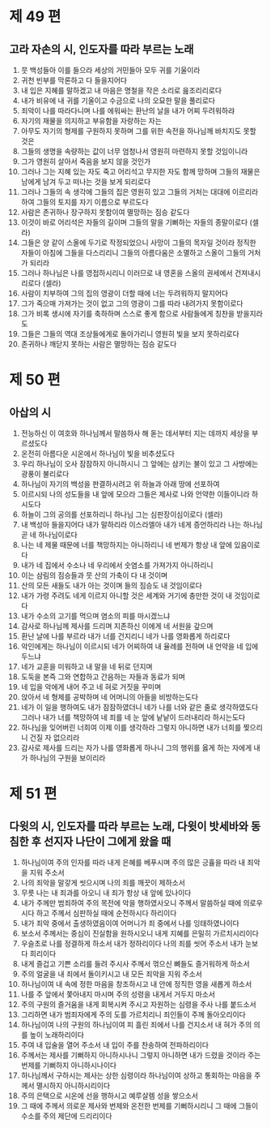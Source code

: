 # 제 49 편

## 고라 자손의 시, 인도자를 따라 부르는 노래

1. 뭇 백성들아 이를 들으라 세상의 거민들아 모두 귀를 기울이라
2. 귀천 빈부를 막론하고 다 들을지어다
3. 내 입은 지혜를 말하겠고 내 마음은 명철을 작은 소리로 읊조리리로다
4. 내가 비유에 내 귀를 기울이고 수금으로 나의 오묘한 말을 풀리로다
5. 죄악이 나를 따라다니며 나를 에워싸는 환난의 날을 내가 어찌 두려워하랴
6. 자기의 재물을 의지하고 부유함을 자랑하는 자는
7. 아무도 자기의 형제를 구원하지 못하며 그를 위한 속전을 하나님께 바치지도 못할 것은
8. 그들의 생명을 속량하는 값이 너무 엄청나서 영원히 마련하지 못할 것임이니라
9. 그가 영원히 살아서 죽음을 보지 않을 것인가
10. 그러나 그는 지혜 있는 자도 죽고 어리석고 무지한 자도 함께 망하며 그들의 재물은 남에게 남겨 두고 떠나는 것을 보게 되리로다
11. 그러나 그들의 속 생각에 그들의 집은 영원히 있고 그들의 거처는 대대에 이르리라 하여 그들의 토지를 자기 이름으로 부르도다
12. 사람은 존귀하나 장구하지 못함이여 멸망하는 짐승 같도다
13. 이것이 바로 어리석은 자들의 길이며 그들의 말을 기뻐하는 자들의 종말이로다 (셀라)
14. 그들은 양 같이 스올에 두기로 작정되었으니 사망이 그들의 목자일 것이라 정직한 자들이 아침에 그들을 다스리리니 그들의 아름다움은 소멸하고 스올이 그들의 거처가 되리라
15. 그러나 하나님은 나를 영접하시리니 이러므로 내 영혼을 스올의 권세에서 건져내시리로다 (셀라)
16. 사람이 치부하여 그의 집의 영광이 더할 때에 너는 두려워하지 말지어다
17. 그가 죽으매 가져가는 것이 없고 그의 영광이 그를 따라 내려가지 못함이로다
18. 그가 비록 생시에 자기를 축하하며 스스로 좋게 함으로 사람들에게 칭찬을 받을지라도
19. 그들은 그들의 역대 조상들에게로 돌아가리니 영원히 빛을 보지 못하리로다
20. 존귀하나 깨닫지 못하는 사람은 멸망하는 짐승 같도다



# 제 50 편

## 아삽의 시

1. 전능하신 이 여호와 하나님께서 말씀하사 해 돋는 데서부터 지는 데까지 세상을 부르셨도다
2. 온전히 아름다운 시온에서 하나님이 빛을 비추셨도다
3. 우리 하나님이 오사 잠잠하지 아니하시니 그 앞에는 삼키는 불이 있고 그 사방에는 광풍이 불리로다
4. 하나님이 자기의 백성을 판결하시려고 위 하늘과 아래 땅에 선포하여
5. 이르시되 나의 성도들을 내 앞에 모으라 그들은 제사로 나와 언약한 이들이니라 하시도다
6. 하늘이 그의 공의를 선포하리니 하나님 그는 심판장이심이로다 (셀라)
7. 내 백성아 들을지어다 내가 말하리라 이스라엘아 내가 네게 증언하리라 나는 하나님 곧 네 하나님이로다
8. 나는 네 제물 때문에 너를 책망하지는 아니하리니 네 번제가 항상 내 앞에 있음이로다
9. 내가 네 집에서 수소나 네 우리에서 숫염소를 가져가지 아니하리니
10. 이는 삼림의 짐승들과 뭇 산의 가축이 다 내 것이며
11. 산의 모든 새들도 내가 아는 것이며 들의 짐승도 내 것임이로다
12. 내가 가령 주려도 네게 이르지 아니할 것은 세계와 거기에 충만한 것이 내 것임이로다
13. 내가 수소의 고기를 먹으며 염소의 피를 마시겠느냐
14. 감사로 하나님께 제사를 드리며 지존하신 이에게 네 서원을 갚으며
15. 환난 날에 나를 부르라 내가 너를 건지리니 네가 나를 영화롭게 하리로다
16. 악인에게는 하나님이 이르시되 네가 어찌하여 내 율례를 전하며 내 언약을 네 입에 두느냐
17. 네가 교훈을 미워하고 내 말을 네 뒤로 던지며
18. 도둑을 본즉 그와 연합하고 간음하는 자들과 동료가 되며
19. 네 입을 악에게 내어 주고 네 혀로 거짓을 꾸미며
20. 앉아서 네 형제를 공박하며 네 어머니의 아들을 비방하는도다
21. 네가 이 일을 행하여도 내가 잠잠하였더니 네가 나를 너와 같은 줄로 생각하였도다 그러나 내가 너를 책망하여 네 죄를 네 눈 앞에 낱낱이 드러내리라 하시는도다
22. 하나님을 잊어버린 너희여 이제 이를 생각하라 그렇지 아니하면 내가 너희를 찢으리니 건질 자 없으리라
23. 감사로 제사를 드리는 자가 나를 영화롭게 하나니 그의 행위를 옳게 하는 자에게 내가 하나님의 구원을 보이리라



# 제 51 편

## 다윗의 시, 인도자를 따라 부르는 노래, 다윗이 밧세바와 동침한 후 선지자 나단이 그에게 왔을 때

1. 하나님이여 주의 인자를 따라 내게 은혜를 베푸시며 주의 많은 긍휼을 따라 내 죄악을 지워 주소서
2. 나의 죄악을 말갛게 씻으시며 나의 죄를 깨끗이 제하소서
3. 무릇 나는 내 죄과를 아오니 내 죄가 항상 내 앞에 있나이다
4. 내가 주께만 범죄하여 주의 목전에 악을 행하였사오니 주께서 말씀하실 때에 의로우시다 하고 주께서 심판하실 때에 순전하시다 하리이다
5. 내가 죄악 중에서 출생하였음이여 어머니가 죄 중에서 나를 잉태하였나이다
6. 보소서 주께서는 중심이 진실함을 원하시오니 내게 지혜를 은밀히 가르치시리이다
7. 우슬초로 나를 정결하게 하소서 내가 정하리이다 나의 죄를 씻어 주소서 내가 눈보다 희리이다
8. 내게 즐겁고 기쁜 소리를 들려 주시사 주께서 꺾으신 뼈들도 즐거워하게 하소서
9. 주의 얼굴을 내 죄에서 돌이키시고 내 모든 죄악을 지워 주소서
10. 하나님이여 내 속에 정한 마음을 창조하시고 내 안에 정직한 영을 새롭게 하소서
11. 나를 주 앞에서 쫓아내지 마시며 주의 성령을 내게서 거두지 마소서
12. 주의 구원의 즐거움을 내게 회복시켜 주시고 자원하는 심령을 주사 나를 붙드소서
13. 그리하면 내가 범죄자에게 주의 도를 가르치리니 죄인들이 주께 돌아오리이다
14. 하나님이여 나의 구원의 하나님이여 피 흘린 죄에서 나를 건지소서 내 혀가 주의 의를 높이 노래하리이다
15. 주여 내 입술을 열어 주소서 내 입이 주를 찬송하여 전파하리이다
16. 주께서는 제사를 기뻐하지 아니하시나니 그렇지 아니하면 내가 드렸을 것이라 주는 번제를 기뻐하지 아니하시나이다
17. 하나님께서 구하시는 제사는 상한 심령이라 하나님이여 상하고 통회하는 마음을 주께서 멸시하지 아니하시리이다
18. 주의 은택으로 시온에 선을 행하시고 예루살렘 성을 쌓으소서
19. 그 때에 주께서 의로운 제사와 번제와 온전한 번제를 기뻐하시리니 그 때에 그들이 수소를 주의 제단에 드리리이다

